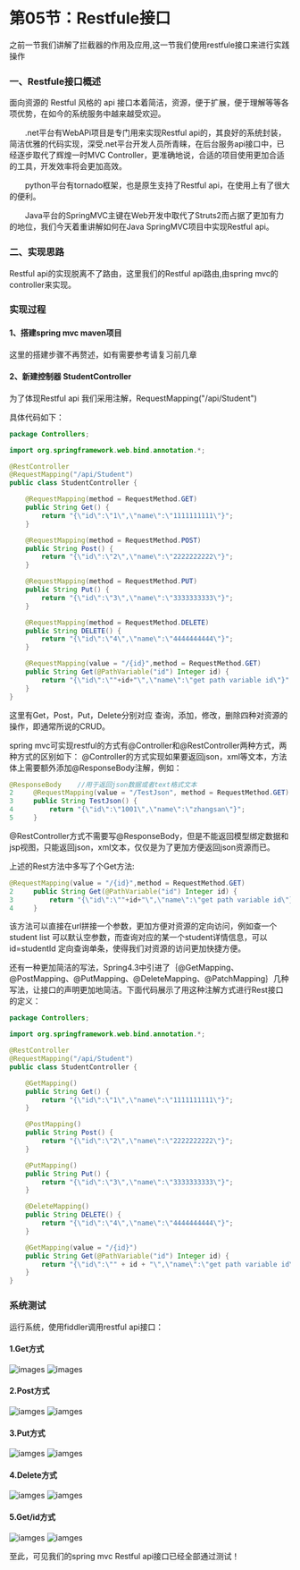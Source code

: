 # 第05节：Restfule接口
之前一节我们讲解了拦截器的作用及应用,这一节我们使用restfule接口来进行实践操作

### 一、Restfule接口概述
面向资源的 Restful 风格的 api 接口本着简洁，资源，便于扩展，便于理解等等各项优势，在如今的系统服务中越来越受欢迎。

　　.net平台有WebAPi项目是专门用来实现Restful api的，其良好的系统封装，简洁优雅的代码实现，深受.net平台开发人员所青睐，在后台服务api接口中，已经逐步取代了辉煌一时MVC Controller，更准确地说，合适的项目使用更加合适的工具，开发效率将会更加高效。

　　python平台有tornado框架，也是原生支持了Restful api，在使用上有了很大的便利。

　　Java平台的SpringMVC主键在Web开发中取代了Struts2而占据了更加有力的地位，我们今天着重讲解如何在Java SpringMVC项目中实现Restful api。

### 二、实现思路
Restful api的实现脱离不了路由，这里我们的Restful api路由,由spring mvc的controller来实现。

### 实现过程

#### 1、搭建spring mvc maven项目
这里的搭建步骤不再赘述，如有需要参考请复习前几章
#### 2、新建控制器 StudentController
为了体现Restful api 我们采用注解，RequestMapping("/api/Student")

具体代码如下：
``` java
package Controllers;

import org.springframework.web.bind.annotation.*;

@RestController
@RequestMapping("/api/Student")
public class StudentController {

    @RequestMapping(method = RequestMethod.GET)
    public String Get() {
        return "{\"id\":\"1\",\"name\":\"1111111111\"}";
    }

    @RequestMapping(method = RequestMethod.POST)
    public String Post() {
        return "{\"id\":\"2\",\"name\":\"2222222222\"}";
    }

    @RequestMapping(method = RequestMethod.PUT)
    public String Put() {
        return "{\"id\":\"3\",\"name\":\"3333333333\"}";
    }

    @RequestMapping(method = RequestMethod.DELETE)
    public String DELETE() {
        return "{\"id\":\"4\",\"name\":\"4444444444\"}";
    }

    @RequestMapping(value = "/{id}",method = RequestMethod.GET)
    public String Get(@PathVariable("id") Integer id) {
        return "{\"id\":\""+id+"\",\"name\":\"get path variable id\"}";
    }
}
```
这里有Get，Post，Put，Delete分别对应 查询，添加，修改，删除四种对资源的操作，即通常所说的CRUD。

spring mvc可实现restful的方式有@Controller和@RestController两种方式，两种方式的区别如下：
@Controller的方式实现如果要返回json，xml等文本，方法体上需要额外添加@ResponseBody注解，例如：　

``` java
@ResponseBody    //用于返回json数据或者text格式文本
2     @RequestMapping(value = "/TestJson", method = RequestMethod.GET)
3     public String TestJson() {
4         return "{\"id\":\"1001\",\"name\":\"zhangsan\"}";
5     }
```

@RestController方式不需要写@ResponseBody，但是不能返回模型绑定数据和jsp视图，只能返回json，xml文本，仅仅是为了更加方便返回json资源而已。

上述的Rest方法中多写了个Get方法:
```java
@RequestMapping(value = "/{id}",method = RequestMethod.GET)
2     public String Get(@PathVariable("id") Integer id) {
3         return "{\"id\":\""+id+"\",\"name\":\"get path variable id\"}";
4     }
```
该方法可以直接在url拼接一个参数，更加方便对资源的定向访问，例如查一个student list 可以默认空参数，而查询对应的某一个student详情信息，可以id=studentId 定向查询单条，使得我们对资源的访问更加快捷方便。

还有一种更加简洁的写法，Spring4.3中引进了｛@GetMapping、@PostMapping、@PutMapping、@DeleteMapping、@PatchMapping｝几种写法，让接口的声明更加地简洁。下面代码展示了用这种注解方式进行Rest接口的定义：

``` java
package Controllers;

import org.springframework.web.bind.annotation.*;

@RestController
@RequestMapping("/api/Student")
public class StudentController {

    @GetMapping()
    public String Get() {
        return "{\"id\":\"1\",\"name\":\"1111111111\"}";
    }

    @PostMapping()
    public String Post() {
        return "{\"id\":\"2\",\"name\":\"2222222222\"}";
    }

    @PutMapping()
    public String Put() {
        return "{\"id\":\"3\",\"name\":\"3333333333\"}";
    }

    @DeleteMapping()
    public String DELETE() {
        return "{\"id\":\"4\",\"name\":\"4444444444\"}";
    }

    @GetMapping(value = "/{id}")
    public String Get(@PathVariable("id") Integer id) {
        return "{\"id\":\"" + id + "\",\"name\":\"get path variable id\"}";
    }
}
```

### 系统测试
运行系统，使用fiddler调用restful api接口：
#### 1.Get方式
![images](../images/1405_img.png)
![images](../images/1405_imgs.png)
#### 2.Post方式
![iamges](../images/1405_image.png)
![iamges](../images/1405_images.png)

#### 3.Put方式
![iamges](../images/1405_png.png)
![iamges](../images/1405_pngs.png)

#### 4.Delete方式
![iamges](../images/1405_logo.png)
![iamges](../images/1405_logos.png)

#### 5.Get/id方式
![iamges](../images/1405_id.png)
![iamges](../images/1405_ids.png)

至此，可见我们的spring mvc Restful api接口已经全部通过测试！